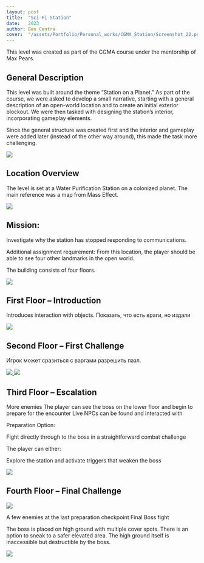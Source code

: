 ```yaml
---
layout: post
title:  "Sci-Fi Station"
date:   2023
author: Ben Centra
cover:  "/assets/Portfolio/Personal_works/CGMA_Station/Screenshot_22.png"
---
```


This level was created as part of the CGMA course under the mentorship of Max Pears.

<h2>General Description</h2>

This level was built around the theme “Station on a Planet.” As part of the course, we were asked to develop a small narrative, starting with a general description of an open-world location and to create an initial exterior blockout. We were then tasked with designing the station’s interior, incorporating gameplay elements.

Since the general structure was created first and the interior and gameplay were added later (instead of the other way around), this made the task more challenging.

<a href="/assets/Portfolio/Personal_works/CGMA_Gig/Screenshot_22.png" data-lightbox="refs" data-title="Refs">
  <img src="/assets/Portfolio/Personal_works/CGMA_Gig/Screenshot_22.png">
</a>

<h2>Location Overview</h2>

The level is set at a Water Purification Station on a colonized planet.
The main reference was a map from Mass Effect.

<a href="/assets/Portfolio/Personal_works/CGMA_Gig/Screenshot_25.png" data-lightbox="refs" data-title="Refs">
  <img src="/assets/Portfolio/Personal_works/CGMA_Gig/Screenshot_25.png">
</a>

<h2>Mission:</h2>
Investigate why the station has stopped responding to communications.

Additional assignment requirement:
From this location, the player should be able to see four other landmarks in the open world.

The building consists of four floors.

<a href="/assets/Portfolio/Personal_works/CGMA_Gig/Screenshot_31.png" data-lightbox="refs" data-title="Refs">
  <img src="/assets/Portfolio/Personal_works/CGMA_Gig/Screenshot_31.png">
</a>

<h2>First Floor – Introduction</h2>

Introduces interaction with objects. Показать, что есть враги, но издали

<a href="/assets/Portfolio/Personal_works/CGMA_Gig/Screenshot_27.png" data-lightbox="refs" data-title="Refs">
  <img src="/assets/Portfolio/Personal_works/CGMA_Gig/Screenshot_27.png">
</a>

<h2>Second Floor – First Challenge</h2>

Игрок может сразиться с варгами разрешить пазл.

<a href="/assets/Portfolio/Personal_works/CGMA_Gig/Screenshot_34.png" data-lightbox="refs" data-title="Refs">
  <img src="/assets/Portfolio/Personal_works/CGMA_Gig/Screenshot_34.png">
</a>

<a href="/assets/Portfolio/Personal_works/CGMA_Gig/Screenshot_36.png" data-lightbox="refs" data-title="Refs">
  <img src="/assets/Portfolio/Personal_works/CGMA_Gig/Screenshot_36.png">
</a>

<h2>Third Floor – Escalation</h2>

More enemies
The player can see the boss on the lower floor and begin to prepare for the encounter
Live NPCs can be found and interacted with


Preparation Option:

Fight directly through to the boss in a straightforward combat challenge


The player can either:

Explore the station and activate triggers that weaken the boss

<a href="/assets/Portfolio/Personal_works/CGMA_Gig/Screenshot_30.png" data-lightbox="refs" data-title="Refs">
  <img src="/assets/Portfolio/Personal_works/CGMA_Gig/Screenshot_30.png">
</a>

<h2>Fourth Floor – Final Challenge</h2>

<a href="/assets/Portfolio/Personal_works/CGMA_Gig/Screenshot_23.png" data-lightbox="refs" data-title="Refs">
  <img src="/assets/Portfolio/Personal_works/CGMA_Gig/Screenshot_23.png">
</a>

A few enemies at the last preparation checkpoint
Final Boss fight

The boss is placed on high ground with multiple cover spots.
There is an option to sneak to a safer elevated area.
The high ground itself is inaccessible but destructible by the boss.


<a href="/assets/Portfolio/Personal_works/CGMA_Gig/Screenshot_39.png" data-lightbox="refs" data-title="Refs">
  <img src="/assets/Portfolio/Personal_works/CGMA_Gig/Screenshot_39.png">
</a>



